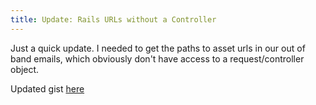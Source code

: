 ```yaml
---
title: Update: Rails URLs without a Controller
---
```

Just a quick update. I needed to get the paths to asset urls in our out of band emails, which obviously don't have access to a request/controller object.

Updated gist [here](https://gist.github.com/stevenkaras/cd7d72ec2d91783dd418)